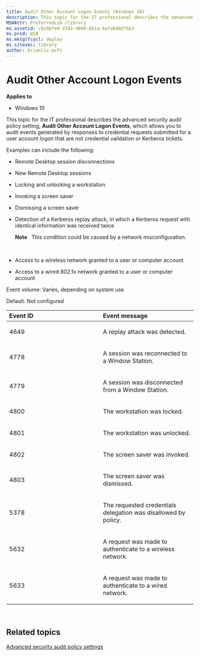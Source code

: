 ```yaml
---
title: Audit Other Account Logon Events (Windows 10)
description: This topic for the IT professional describes the advanced security audit policy setting Audit Other Account Logon Events which allows you to audit events generated by responses to credential requests submitted for a user account logon that are not credential validation or Kerberos tickets.
MSHAttr: PreferredLib /library
ms.assetid: c8c6bfe0-33d2-4600-bb1a-6afa840d75b3
ms.prod: W10
ms.mktglfcycl: deploy
ms.sitesec: library
author: brianlic-msft
---
```


# Audit Other Account Logon Events


**Applies to**

-   Windows 10

This topic for the IT professional describes the advanced security audit policy setting, **Audit Other Account Logon Events**, which allows you to audit events generated by responses to credential requests submitted for a user account logon that are not credential validation or Kerberos tickets.

Examples can include the following:

-   Remote Desktop session disconnections

-   New Remote Desktop sessions

-   Locking and unlocking a workstation

-   Invoking a screen saver

-   Dismissing a screen saver

-   Detection of a Kerberos replay attack, in which a Kerberos request with identical information was received twice

    **Note**  
    This condition could be caused by a network misconfiguration.

     

-   Access to a wireless network granted to a user or computer account

-   Access to a wired 802.1x network granted to a user or computer account

Event volume: Varies, depending on system use

Default: Not configured

<table>
<colgroup>
<col width="50%" />
<col width="50%" />
</colgroup>
<thead>
<tr class="header">
<th align="left">Event ID</th>
<th align="left">Event message</th>
</tr>
</thead>
<tbody>
<tr class="odd">
<td align="left"><p>4649</p></td>
<td align="left"><p>A replay attack was detected.</p></td>
</tr>
<tr class="even">
<td align="left"><p>4778</p></td>
<td align="left"><p>A session was reconnected to a Window Station.</p></td>
</tr>
<tr class="odd">
<td align="left"><p>4779</p></td>
<td align="left"><p>A session was disconnected from a Window Station.</p></td>
</tr>
<tr class="even">
<td align="left"><p>4800</p></td>
<td align="left"><p>The workstation was locked.</p></td>
</tr>
<tr class="odd">
<td align="left"><p>4801</p></td>
<td align="left"><p>The workstation was unlocked.</p></td>
</tr>
<tr class="even">
<td align="left"><p>4802</p></td>
<td align="left"><p>The screen saver was invoked.</p></td>
</tr>
<tr class="odd">
<td align="left"><p>4803</p></td>
<td align="left"><p>The screen saver was dismissed.</p></td>
</tr>
<tr class="even">
<td align="left"><p>5378</p></td>
<td align="left"><p>The requested credentials delegation was disallowed by policy.</p></td>
</tr>
<tr class="odd">
<td align="left"><p>5632</p></td>
<td align="left"><p>A request was made to authenticate to a wireless network.</p></td>
</tr>
<tr class="even">
<td align="left"><p>5633</p></td>
<td align="left"><p>A request was made to authenticate to a wired network.</p></td>
</tr>
</tbody>
</table>

 

## Related topics


[Advanced security audit policy settings](advanced-security-audit-policy-settings.md)

 

 






